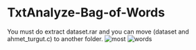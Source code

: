 # TxtAnalyze-Bag-of-Words
You must do extract dataset.rar and you can move (dataset and ahmet_turgut.c) to another folder. 
![most](https://user-images.githubusercontent.com/33184485/68746285-52180680-0609-11ea-8a9c-3b76bd1b9674.JPG)
![words](https://user-images.githubusercontent.com/33184485/68746312-66f49a00-0609-11ea-8613-9566d6455076.JPG)
